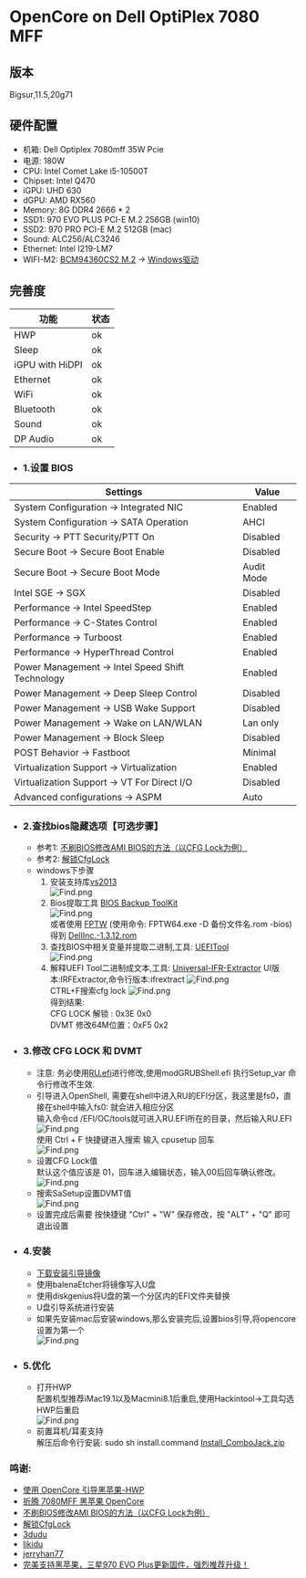 # OpenCore on Dell OptiPlex 7080 MFF

## 版本
Bigsur,11.5,20g71  

## 硬件配置
-   机箱: Dell Optiplex 7080mff 35W Pcie
-   电源: 180W
-   CPU: Intel Comet Lake i5-10500T
-   Chipset: Intel Q470
-   iGPU: UHD 630
-   dGPU: AMD RX560
-   Memory: 8G DDR4 2666 * 2
-   SSD1: 970 EVO PLUS PCI-E M.2 256GB (win10)
-   SSD2: 970 PRO PCI-E M.2 512GB (mac)
-   Sound: ALC256/ALC3246
-   Ethernet: Intel I219-LM7
-   WIFI-M2: [BCM94360CS2 M.2](https://dortania.github.io/Wireless-Buyers-Guide/types-of-wireless-card/m2.html) -> [Windows驱动](./tools/Broadcom_BCM94360CS_Driver_Win_78_10.zip)

## 完善度
|功能|状态|
|----|---|
|HWP                | ok |
|Sleep              | ok |
|iGPU with HiDPI    | ok |
|Ethernet           | ok |
|WiFi               | ok |
|Bluetooth          | ok |
|Sound              | ok |
|DP Audio           | ok |

- ### 1.设置 BIOS

|Settings|Value|
|----|---|
|System Configuration → Integrated NIC | Enabled |
|System Configuration → SATA Operation | AHCI |
|Security → PTT Security/PTT On | Disabled |
|Secure Boot → Secure Boot Enable | Disabled |
|Secure Boot → Secure Boot Mode | Audit Mode |
|Intel SGE → SGX | Disabled |
|Performance → Intel SpeedStep | Enabled |
|Performance → C-States Control | Enabled |
|Performance → Turboost | Enabled |
|Performance → HyperThread Control | Enabled |
|Power Management → Intel Speed Shift Technology | Enabled |
|Power Management → Deep Sleep Control | Disabled |
|Power Management → USB Wake Support | Disabled |
|Power Management → Wake on LAN/WLAN | Lan only |
|Power Management → Block Sleep | Disabled |
|POST Behavior → Fastboot | Minimal |
|Virtualization Support → Virtualization | Enabled |
|Virtualization Support → VT For Direct I/O | Disabled |
|Advanced configurations → ASPM | Auto |

- ### 2.查找bios隐藏选项【可选步骤】
    - 参考1:  [不刷BIOS修改AMI BIOS的方法（以CFG Lock为例）](https://www.zdynb.cn/2020/jie-suo-cfg-lock.html)
    - 参考2:  [解锁CfgLock](https://www.zdynb.cn/2020/jie-suo-cfg-lock.html)
    - windows下步骤
        1. 安装支持库[vs2013](https://www.microsoft.com/zh-CN/download/details.aspx?id=40784)  
           ![Find.png](./tools/pic/vs2013.png)
        2. Bios提取工具 [BIOS Backup ToolKit](tools/bios/BIOS%20Backup%20ToolKit.zip)  
           ![Find.png](./tools/pic/biosBackUp.png)  
           或者使用 [FPTW](./tools/fptw64.exe) (使用命令: FPTW64.exe -D 备份文件名.rom -bios)  
           得到 [DellInc.-1.3.12.rom](./tools/bios/DellInc.-1.3.12.rom)  
        3. 查找BIOS中相关变量并提取二进制,工具: [UEFITool](https://github.com/LongSoft/UEFITool/releases)  
           ![Find.png](./tools/pic/uefitool.png)
        4. 解释UEFI Tool二进制成文本,工具: [Universal-IFR-Extractor](https://github.com/LongSoft/Universal-IFR-Extractor/releases) UI版本:IRFExtractor,命令行版本:ifrextract
           ![Find.png](./tools/pic/ifr.png)  
           CTRL+F搜索cfg lock
           ![Find.png](tools/pic/ifr_txt.png)  
           得到结果:  
           CFG LOCK 解锁 : 0x3E 0x0  
           DVMT 修改64M位置：0xF5  0x2

- ### 3.修改 CFG LOCK 和 DVMT          
    - 注意: 务必使用[RU.efi](./EFI/OC/Tools/RU.efi)进行修改,使用modGRUBShell.efi 执行Setup_var 命令行修改不生效.
    - 引导进入OpenShell, 需要在shell中进入RU的EFI分区，我这里是fs0，直接在shell中输入fs0: 就会进入相应分区  
      输入命令cd /EFI/OC/tools就可进入RU.EFI所在的目录，然后输入RU.EFI  
      ![Find.png](./tools/pic/ru1.png)  
      使用 Ctrl + F 快捷键进入搜索 输入 cpusetup 回车  
      ![Find.png](./tools/pic/ru2.png)
    - 设置CFG Lock值  
      默认这个值应该是 01，回车进入编辑状态，输入00后回车确认修改。
      ![Find.png](./tools/pic/ru3.png)  
    - 搜索SaSetup设置DVMT值  
      ![Find.png](./tools/pic/ru4.png)  
    - 设置完成后需要 按快捷键 "Ctrl" + "W" 保存修改，按 "ALT" + "Q" 即可退出设置

- ### 4.安装
    - [下载安装引导镜像](https://blog.daliansky.net/categories/%E4%B8%8B%E8%BD%BD/)
    - 使用balenaEtcher将镜像写入U盘
    - 使用diskgenius将U盘的第一个分区内的EFI文件夹替换
    - U盘引导系统进行安装
    - 如果先安装mac后安装windows,那么安装完后,设置bios引导,将opencore设置为第一个  
      ![Find.png](./tools/pic/boot.png)
- ### 5.优化
    - 打开HWP  
      配置机型推荐iMac19.1以及Macmini8.1后重启,使用Hackintool->工具勾选HWP后重启  
      ![Find.png](./tools/pic/hwp.png)
    - 前置耳机/耳麦支持  
      解压后命令行安装: sudo sh install.command 
      [Install_ComboJack.zip](./tools/Install_ComboJack.zip)
        
    
### 鸣谢:
-   [使用 OpenCore 引导黑苹果-HWP](https://blog.xjn819.com/post/opencore-guide.html)
-   [折腾 7080MFF 黑苹果 OpenCore](https://www.jianshu.com/p/d7cfaae60509)
-   [不刷BIOS修改AMI BIOS的方法（以CFG Lock为例）](https://www.zdynb.cn/2020/jie-suo-cfg-lock.html)
-   [解锁CfgLock](https://www.zdynb.cn/2020/jie-suo-cfg-lock.html)
-   [3dudu](https://github.com/3dudu/dell-optiplex-7080-hackintosh-opencore)
-   [likidu](https://github.com/likidu/opencore-7080-mff)
-   [jerryhan77](https://github.com/jerryhan77/dell-optiplex-7080mff-opencore)
-   [完美支持黑苹果，三星970 EVO Plus更新固件，强烈推荐升级！](http://k61.org/970-EVO-Plus-firmware-flash.html)